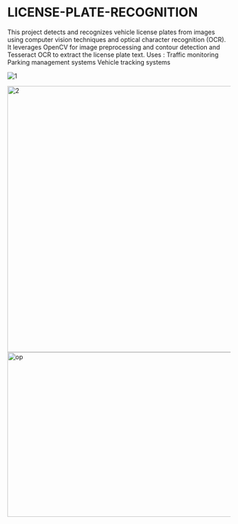 # LICENSE-PLATE-RECOGNITION
This project detects and recognizes vehicle license plates from images using computer vision techniques and optical character recognition (OCR). It leverages OpenCV for image preprocessing and contour detection and Tesseract OCR to extract the license plate text.  Uses :  Traffic monitoring  Parking management systems  Vehicle tracking systems


![1](https://github.com/user-attachments/assets/54d2cae5-36ff-4995-ae2b-f29f9bbed0cd)


<img width="600" height="600" alt="2" src="https://github.com/user-attachments/assets/f05965e9-c48f-4709-bd1a-81ee40a06a23" />


<img width="1793" height="371" alt="op" src="https://github.com/user-attachments/assets/51d0d78c-d5e0-40ed-95e8-e00c19151206" />

